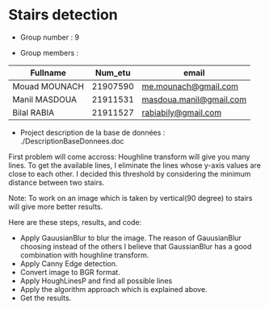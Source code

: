 # Stairs detection

 - Group number : 9 

 - Group members :

|   Fullname       |   Num_etu    |            email                |
|------------------|--------------|---------------------------------|
|   Mouad MOUNACH  |   21907590   |      me.mounach@gmail.com       |
|   Manil MASDOUA  |   21911531   |     masdoua.manil@gmail.com     |
|   Bilal RABIA    |   21911527   |      rabiabily@gmail.com        |


 - Project description de la base de données : ./DescriptionBaseDonnees.doc

First problem will come accross: Houghline transform will give you many lines. To get the available lines, I eliminate the lines whose y-axis values are close to each other. I decided this threshold by considering the minimum distance between two stairs.

Note: To work on an image which is taken by vertical(90 degree) to stairs will give more better results.

Here are these steps, results, and code:

 - Apply GauusianBlur to blur the image. The reason of GauusianBlur choosing instead of the others I believe that GaussianBlur has a good combination with houghline transform.
 - Apply Canny Edge detection.
 - Convert image to BGR format.
 - Apply HoughLinesP and find all possible lines
 - Apply the algorithm approach which is explained above.
 - Get the results.


